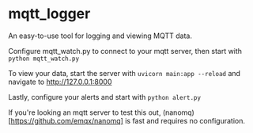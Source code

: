 # mqtt_logger

An easy-to-use tool for logging and viewing MQTT data.

Configure mqtt_watch.py to connect to your mqtt server, then start with `python mqtt_watch.py`

To view your data, start the server with `uvicorn main:app --reload` and navigate to http://127.0.0.1:8000

Lastly, configure your alerts and start with `python alert.py`

If you're looking an mqtt server to test this out, (nanomq)[https://github.com/emqx/nanomq] is fast and requires no configuration.
